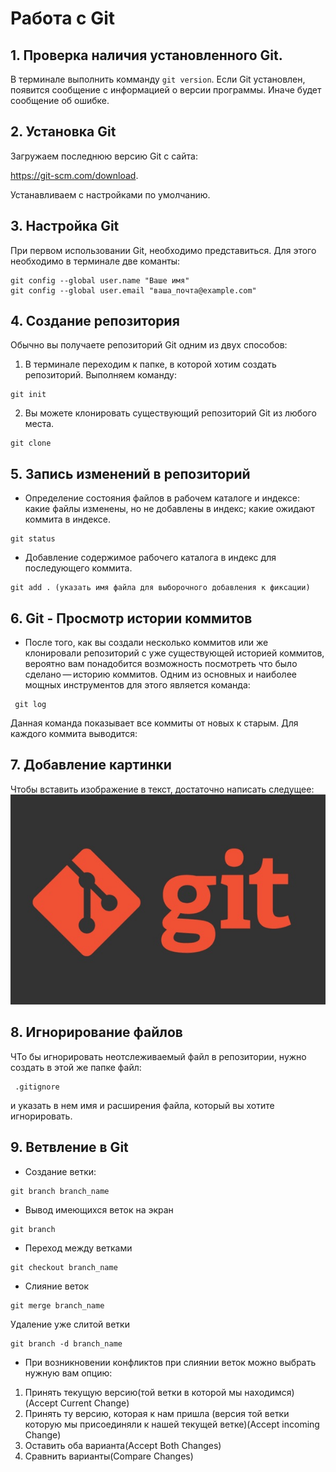 # Работа с Git
## 1. Проверка наличия установленного Git.
В терминале выполнить комманду `git version`.
Если Git установлен, появится сообщение с информацией о версии программы. Иначе будет сообщение об ошибке.

## 2. Установка Git 
Загружаем последнюю версию Git с сайта:

https://git-scm.com/download.
 
 Устанавливаем с настройками по умолчанию.
## 3. Настройка Git

 При первом использовании Git, необходимо представиться. Для этого необходимо в терминале две команты:
 ```
git config --global user.name "Ваше имя"
git config --global user.email "ваша_почта@example.com"

 ```
## 4. Создание репозитория
Обычно вы получаете репозиторий Git одним из двух способов:
1. В терминале переходим к папке, в которой хотим создать репозиторий. Выполняем команду:
```
git init
```

2. Вы можете клонировать существующий репозиторий Git из любого места.
```
git clone
```

## 5. Запись изменений в репозиторий

* Определение состояния файлов в рабочем каталоге и индексе: какие файлы изменены, но не добавлены в индекс; какие ожидают коммита в индексе.
```
git status
```
* Добавление содержимое рабочего каталога в индекс для последующего коммита.
```
git add . (указать имя файла для выборочного добавления к фиксации)
```
## 6.  Git - Просмотр истории коммитов
* После того, как вы создали несколько коммитов или же клонировали репозиторий с уже существующей историей коммитов, вероятно вам понадобится возможность посмотреть что было сделано — историю коммитов. Одним из основных и наиболее мощных инструментов для этого является команда:
```
 git log
```
Данная команда показывает все коммиты от новых к старым. Для каждого коммита выводится:

## 7. Добавление картинки 

Чтобы вставить изображение в текст, достаточно написать следущее:
![Логотип git](gitlogo.jpeg)
## 8. Игнорирование файлов

ЧТо бы игнорировать неотслеживаемый файл в репозитории, нужно создать в этой же папке файл:
```
 .gitignore 
 ```
 и указать в нем имя и расширения файла, который вы хотите игнорировать.
## 9. Ветвление в Git
* Создание ветки:
```
git branch branch_name
```
* Вывод имеющихся веток на экран
```
git branch
```
* Переход между ветками
```
git checkout branch_name
```
* Слияние веток 
```
git merge branch_name
```
Удаление уже слитой ветки
```
git branch -d branch_name
```
* При возникновении конфликтов при слиянии веток можно выбрать нужную вам опцию:
1. Принять текущую версию(той ветки в которой мы находимся)(Accept Current Change)
2. Принять ту версию, которая к нам пришла (версия той ветки которую мы присоединяли к нашей текущей ветке)(Accept incoming Change)
3. Оставить оба варианта(Accept Both Changes)
4. Сравнить варианты(Compare Changes)